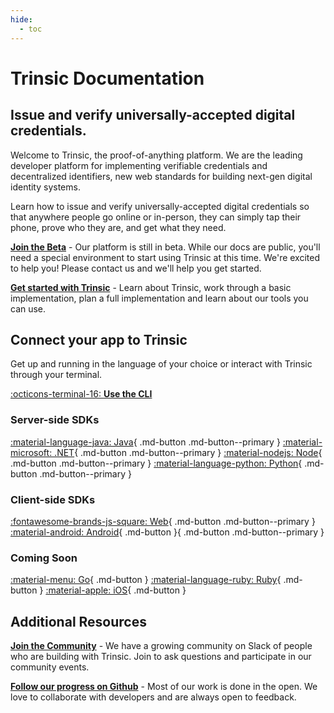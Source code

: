 ```yaml
---
hide:
  - toc
---
```

# Trinsic Documentation
## Issue and verify universally-accepted digital credentials.
Welcome to Trinsic, the proof-of-anything platform. We are the leading developer platform for implementing verifiable credentials and decentralized identifiers, new web standards for building next-gen digital identity systems. 

Learn how to issue and verify universally-accepted digital credentials so that anywhere people go online or in-person, they can simply tap their phone, prove who they are, and get what they need.

[**Join the Beta**](early-adopter.md) - Our platform is still in beta. While our docs are public, you'll need a special environment to start using Trinsic at this time. We're excited to help you! Please contact us and we'll help you get started.

[**Get started with Trinsic**](learn/index.md) - Learn about Trinsic, work through a basic implementation, plan a full implementation and learn about our tools you can use. 

## Connect your app to Trinsic
Get up and running in the language of your choice or interact with Trinsic through your terminal.

[:octicons-terminal-16: **Use the CLI**](cli/index.md)
### Server-side SDKs
[:material-language-java: Java](java/index.md){ .md-button .md-button--primary }
[:material-microsoft: .NET](dotnet/index.md){ .md-button .md-button--primary }
[:material-nodejs: Node](node/index.md){ .md-button .md-button--primary }
[:material-language-python: Python](python/index.md){ .md-button .md-button--primary }
### Client-side SDKs

[:fontawesome-brands-js-square: Web](web/index.md){ .md-button .md-button--primary } 
[:material-android: Android](#){ .md-button }{ .md-button .md-button--primary } 

### Coming Soon

[:material-menu: Go](#){ .md-button }
[:material-language-ruby: Ruby](#){ .md-button  }
[:material-apple: iOS](#){ .md-button } 


## Additional Resources
[**Join the Community**](https://join.slack.com/t/trinsiccommunity/shared_invite/zt-pcsdy7kn-h4vtdPEpqQUlmirU8FFzSQ) - We have a growing community on Slack of people who are building with Trinsic. Join to ask questions and participate in our community events.

[**Follow our progress on Github**](https://github.com/trinsic-id) - Most of our work is done in the open. We love to collaborate with developers and are always open to feedback.

